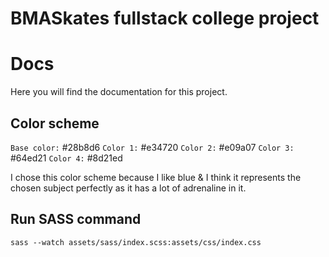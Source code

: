 # BMASkates fullstack college project

# Docs

Here you will find the documentation for this project.

## Color scheme

`Base color:` #28b8d6
`Color 1:` #e34720
`Color 2:` #e09a07
`Color 3:` #64ed21
`Color 4:` #8d21ed

I chose this color scheme because I like blue & I think it represents the chosen subject perfectly as it has a lot of adrenaline in it.

## Run SASS command

`sass --watch assets/sass/index.scss:assets/css/index.css`
